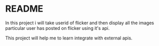 # README

In this project i will take userid of flicker and then display all the images particular user has posted on flicker using it's api. 

This project will help me to learn integrate with external apis.
